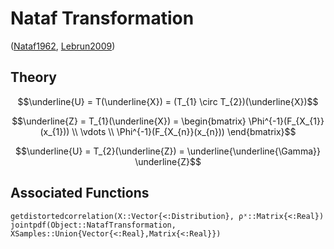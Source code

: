 # Nataf Transformation

([Nataf1962](@cite), [Lebrun2009](@cite))

## Theory

```math
\underline{U} = T(\underline{X}) = (T_{1} \circ T_{2})(\underline{X})
```

```math
\underline{Z} = T_{1}(\underline{X}) = \begin{bmatrix} \Phi^{-1}(F_{X_{1}}(x_{1})) \\ \vdots \\ \Phi^{-1}(F_{X_{n}}(x_{n})) \end{bmatrix}
```

```math
\underline{U} = T_{2}(\underline{Z}) = \underline{\underline{\Gamma}} \underline{Z}
```

## Associated Functions

```@docs
getdistortedcorrelation(X::Vector{<:Distribution}, ρˣ::Matrix{<:Real})
jointpdf(Object::NatafTransformation, XSamples::Union{Vector{<:Real},Matrix{<:Real}})
```